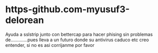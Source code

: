 # https-github.com-myusuf3-delorean
Ayuda a sslstrip junto con bettercap para hacer phising sin problemas de.............pues lleva a un futuro donde su antivirus caduco etc creo entender, si no es asi corrijanme por favor
